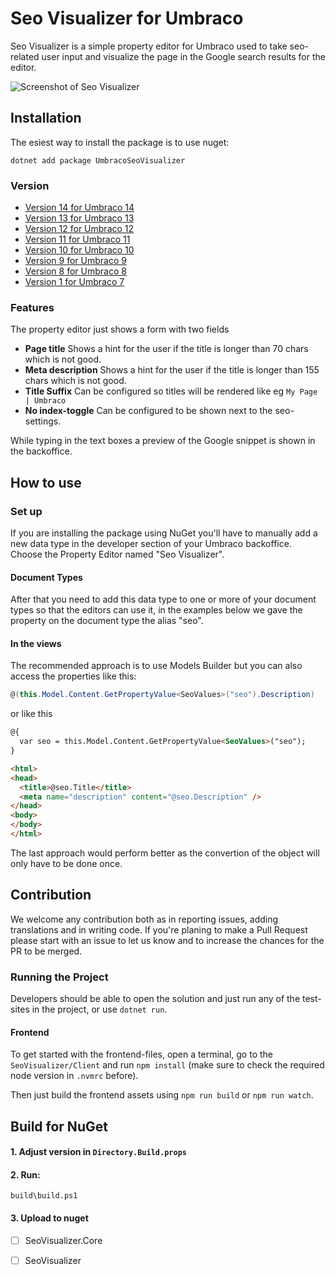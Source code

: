 

Seo Visualizer for Umbraco
============================
Seo Visualizer is a simple property editor for Umbraco used to take seo-related user input and visualize the page in the Google search results for the editor.

![Screenshot of Seo Visualizer](https://github.com/enkelmedia/Umbraco-SeoVisualizer/raw/master/Documentation/seo-example.PNG "Screenshot")

## Installation
The esiest way to install the package is to use nuget:

```
dotnet add package UmbracoSeoVisualizer
```

### Version
* [Version 14 for Umbraco 14](https://github.com/enkelmedia/Umbraco-SeoVisualizer/tree/v14)
* [Version 13 for Umbraco 13](https://github.com/enkelmedia/Umbraco-SeoVisualizer/tree/v13)
* [Version 12 for Umbraco 12](https://github.com/enkelmedia/Umbraco-SeoVisualizer/tree/v12)
* [Version 11 for Umbraco 11](https://github.com/enkelmedia/Umbraco-SeoVisualizer/tree/v11)
* [Version 10 for Umbraco 10](https://github.com/enkelmedia/Umbraco-SeoVisualizer/tree/v10)
* [Version 9 for Umbraco 9](https://github.com/enkelmedia/Umbraco-SeoVisualizer/tree/v9)
* [Version 8 for Umbraco 8](https://github.com/enkelmedia/Umbraco-SeoVisualizer/tree/v8)
* [Version 1 for Umbraco 7](https://github.com/enkelmedia/Umbraco-SeoVisualizer/tree/v1)

### Features
The property editor just shows a form with two fields

* **Page title** Shows a hint for the user if the title is longer than 70 chars which is not good.
* **Meta description** Shows a hint for the user if the title is longer than 155 chars which is not good. 
* **Title Suffix** Can be configured so titles will be rendered like eg `My Page | Umbraco`
* **No index-toggle** Can be configured to be shown next to the seo-settings.

While typing in the text boxes a preview of the Google snippet is shown in the backoffice.

## How to use

### Set up
If you are installing the package using NuGet you'll have to manually add a new data type in the developer section of your Umbraco backoffice. Choose the Property Editor named "Seo Visualizer".

#### Document Types

After that you need to add this data type to one or more of your document types so that the editors can use it, in the examples below we gave the property on the document type the alias "seo".

#### In the views

The recommended approach is to use Models Builder but you can also access the properties like this:

```csharp
@(this.Model.Content.GetPropertyValue<SeoValues>("seo").Description)
```

or like this

```html
@{
  var seo = this.Model.Content.GetPropertyValue<SeoValues>("seo");
}

<html>
<head>
  <title>@seo.Title</title>
  <meta name="description" content="@seo.Description" />
</head>
<body>
</body>
</html>
```

The last approach would perform better as the convertion of the object will only have to be done once.



## Contribution
We welcome any contribution both as in reporting issues, adding translations and in writing code. If you're planing to make a Pull Request please start with an issue to let us know and to increase the chances for the PR to be merged.

### Running the Project
Developers should be able to open the solution and just run any of the test-sites in the project, or use `dotnet run`.

#### Frontend
To get started with the frontend-files, open a terminal, go to the `SeoVisualizer/Client` and run `npm install` (make sure to check the required node version in `.nvmrc` before).

Then just build the frontend assets using `npm run build` or `npm run watch`.

## Build for NuGet

#### 1. Adjust version in `Directory.Build.props`

#### 2. Run:
```
build\build.ps1
```

#### 3. Upload to nuget

* [ ] SeoVisualizer.Core
* [ ] SeoVisualizer

